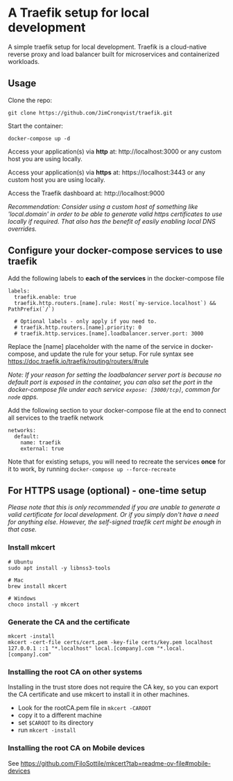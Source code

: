 # A Traefik setup for local development
A simple traefik setup for local development. Traefik is a cloud-native reverse proxy and load balancer built for 
microservices and containerized workloads.

## Usage
Clone the repo:
```
git clone https://github.com/JimCronqvist/traefik.git
```
Start the container:
```
docker-compose up -d
```
Access your application(s) via **http** at: http://localhost:3000 or any custom host you are using locally.

Access your application(s) via **https** at: https://localhost:3443 or any custom host you are using locally.

Access the Traefik dashboard at: http://localhost:9000

*Recommendation: Consider using a custom host of something like 'local.domain' in order to be able to generate
valid https certificates to use locally if required. That also has the benefit of easily enabling local DNS overrides.*

## Configure your docker-compose services to use traefik
Add the following labels to **each of the services** in the docker-compose file
```
labels:
  traefik.enable: true
  traefik.http.routers.[name].rule: Host(`my-service.localhost`) && PathPrefix(`/`)

  # Optional labels - only apply if you need to.
  # traefik.http.routers.[name].priority: 0
  # traefik.http.services.[name].loadbalancer.server.port: 3000
```
Replace the [name] placeholder with the name of the service in docker-compose, and update the rule for your setup.
For rule syntax see https://doc.traefik.io/traefik/routing/routers/#rule

*Note: If your reason for setting the loadbalancer server port is because no default port is exposed in the container, 
you can also set the port in the docker-compose file under each service `expose: [3000/tcp]`, common for `node` apps.*

Add the following section to your docker-compose file at the end to connect all services to the traefik network
```
networks:
  default:
    name: traefik
    external: true
```

Note that for existing setups, you will need to recreate the services **once** for it to work, by running `docker-compose up --force-recreate`

## For HTTPS usage (optional) - one-time setup

*Please note that this is only recommended if you are unable to generate a valid certificate for local development.
Or if you simply don't have a need for anything else. However, the self-signed traefik cert might be enough in that case.*

### Install mkcert
```
# Ubuntu
sudo apt install -y libnss3-tools

# Mac
brew install mkcert

# Windows
choco install -y mkcert
```

### Generate the CA and the certificate
```
mkcert -install
mkcert -cert-file certs/cert.pem -key-file certs/key.pem localhost 127.0.0.1 ::1 "*.localhost" local.[company].com "*.local.[company].com"
```

### Installing the root CA on other systems
Installing in the trust store does not require the CA key, so you can export the CA certificate and use mkcert to 
install it in other machines.

- Look for the rootCA.pem file in `mkcert -CAROOT`
- copy it to a different machine
- set `$CAROOT` to its directory
- run `mkcert -install`


### Installing the root CA on Mobile devices
See https://github.com/FiloSottile/mkcert?tab=readme-ov-file#mobile-devices
